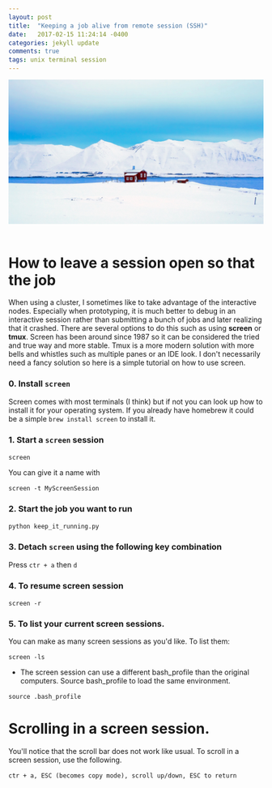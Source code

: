 ```yaml
---
layout: post
title:  "Keeping a job alive from remote session (SSH)"
date:   2017-02-15 11:24:14 -0400
categories: jekyll update
comments: true
tags: unix terminal session
---
```


<div style="text-align:center">
<img src="/assets/post20170215/main.jpg" width="750">  
</div><br>

# How to leave a session open so that the job

When using a cluster, I sometimes like to take advantage of the interactive nodes. Especially when prototyping, it is much better to debug in an interactive session rather than submitting a bunch of jobs and later realizing that it crashed. There are several options to do this such as using __screen__ or __tmux__. Screen has been around since 1987 so it can be considered the tried and true way and more stable. Tmux is a more modern solution with more bells and whistles such as multiple panes or an IDE look. I don't necessarily need a fancy solution so here is a simple tutorial on how to use screen.

### 0. Install `screen`
Screen comes with most terminals (I think) but if not you can look up how to install it for your operating system. If you already have homebrew it could be a simple `brew install screen` to install it.

### 1. Start a `screen` session
```
screen
```

You can give it a name with

```
screen -t MyScreenSession
```

### 2. Start the job you want to run
```
python keep_it_running.py
```

### 3. Detach `screen` using the following key combination
Press `ctr + a` then `d`


### 4. To resume screen session
```
screen -r
```

### 5. To list your current screen sessions.
You can make as many screen sessions as you'd like. To list them:
```
screen -ls
```


* The screen session can use a different bash_profile than the original computers. Source bash_profile to load the same environment.
```
source .bash_profile
```

# Scrolling in a screen session.
You'll notice that the scroll bar does not work like usual. To scroll in a screen session, use the following.
```
ctr + a, ESC (becomes copy mode), scroll up/down, ESC to return
```
